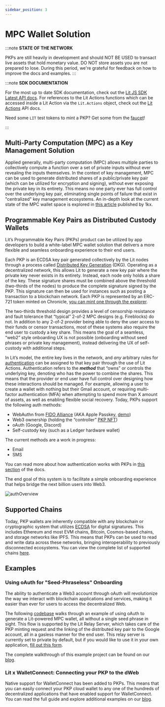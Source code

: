 ```yaml
---
sidebar_position: 3
---
```


# MPC Wallet Solution

:::note
**STATE OF THE NETWORK**

PKPs are still heavily in development and should NOT BE USED to transact live assets that hold monetary value. DO NOT store assets you are not prepared to lose. During this period, we're grateful for feedback on how to improve the docs and examples.
:::

:::note
**SDK DOCUMENTATION**

For the most up to date SDK documentation, check out the [Lit JS SDK Latest API docs](https://js-sdk.litprotocol.com/). For references to the Lit Actions functions which can be accessed inside a Lit Action via the `Lit.Actions` object, check out the [Lit Actions](http://actions-docs.litprotocol.com/) API docs.

Need some `LIT` test tokens to mint a PKP? Get some from the [faucet](https://faucet.litprotocol.com/)!

:::

## Multi-Party Computation (MPC) as a Key Management Solution

Applied generally, multi-party computation (MPC) allows multiple parties to collectively compute a function over a set of private inputs without ever revealing the inputs themselves. In the context of key management, MPC can be used to generate distributed shares of a public/private key pair (which can be utilized for encryption and signing), without ever exposing the private key in its entirety. This means no one party ever has full control over the underlying key pair, eliminating single points of failure that exist in "centralized" key management ecosystems. An in-depth look at the current state of the MPC wallet space is explored in [this article](https://medium.com/1kxnetwork/wallets-91c7c3457578) published by 1kx.

## Programmable Key Pairs as Distributed Custody Wallets

Lit’s Programmable Key Pairs (PKPs) product can be utilized by app developers to build a white-label MPC wallet solution that delivers a more flexible and seamless onboarding experience to their end users. 

Each PKP is an ECDSA key pair generated collectively by the Lit nodes through a process called [Distributed Key Generation](../resources/how-it-works#threshold-cryptography) (DKG). Operating as a decentralized network, this allows Lit to generate a new key pair where the private key never exists in its entirety. Instead, each node only holds a share of the key. These signature shares must be combined above the threshold (two-thirds of the nodes) to produce the complete signature signed by the PKP. This signature can then be used for instances such as posting a transaction to a blockchain network. Each PKP is represented by an ERC-721 token minted on Chronicle, [you can mint one through the explorer](https://explorer.litprotocol.com/pkps).

The two-thirds threshold design provides a level of censorship resistance and fault tolerance that “typical” 2-of-2 MPC designs (e.g. Fireblocks) do not. In addition to any 2-of-2 provider being able to deny the user access to their funds or censor transactions, most of these systems also require the end user to custody a key share. This means the goal of a seamless, “web2” style onboarding UX is not possible (onboarding without seed phrases or private key management), instead delivering the UX of self-custody with additional steps.

In Lit’s model, the entire key lives in the network, and *any* arbitrary rules for [authentication](../sdk/wallets/auth-methods) can be assigned to that key pair through the use of Lit Actions. Authentication refers to the *****method***** that “owns” or controls the underlying key, denoting who has the power to combine the shares. This means that the provider or end user have full control over designing how these interactions should be managed. For example, allowing a user to create a wallet with nothing but their Gmail account, or requiring multi-factor authentication (MFA) when attempting to spend more than X amount of assets, as well as enabling flexible social recovery. Today, PKPs support the following auth methods:

- WebAuthn from [FIDO Alliance](https://fidoalliance.org/fido2-2/fido2-web-authentication-webauthn/) (AKA Apple Passkey, [demo](http://getlit.dev/demo))
- Web3 ownership (holding the “controller” [PKP NFT](https://explorer.litprotocol.com/mint-pkp))
- oAuth (Google, Discord)
- Self-custody key (such as a Ledger hardware wallet)

The current methods are a work in progress:

- Email
- SMS

You can read more about how authentication works with PKPs in [this section](../sdk/wallets/auth-methods.md) of the docs.

The end goal of this system is to facilitate a simple onboarding experience that helps bridge the next billion users into Web3.

![authOverview](/img/authOverview.png)

## Supported Chains

Today, PKP wallets are inherently compatible with any blockchain or cryptographic system that utilizes [ECDSA](https://blog.cloudflare.com/ecdsa-the-digital-signature-algorithm-of-a-better-internet/) for digital signatures. This includes Ethereum and most EVM chains, Bitcoin, Cosmos-based chains, and storage networks like IPFS. This means that PKPs can be used to read and write data across these networks, bringing interoperability to previously disconnected ecosystems. You can view the complete list of supported chains [here](../resources/supported-chains#programmable-key-pairs.md).

## Examples

### Using oAuth for "Seed-Phraseless" Onboarding

The ability to authenticate a Web3 account through oAuth will revolutionize the way we interact with blockchain applications and services, making it easier than ever for users to access the decentralized Web.

The following [codebase](https://github.com/LIT-Protocol/oauth-pkp-signup-example) walks through an example of using oAuth to generate a Lit-powered MPC wallet, all without a single seed phrase in sight. This flow is supported by the Lit Relay Server, which takes care of the PKP minting request and the linking of the distributed key pair to the Google account, all in a gasless manner for the end user. This relay server is currently set to private by default, but if you would like to use it in your own application, [fill out this form](https://forms.gle/osJfmRR2PuZ46Xf98).

The complete walkthrough of this example project can be found on our [blog](https://spark.litprotocol.com/wallet-abstraction-with-google-oauth/).

### Lit x WalletConnect: Connecting your PKP to the dWeb

Native support for WalletConnect has been added to PKPs. This means that you can easily connect your PKP cloud wallet to any one of the hundreds of decentralized applications that have enabled support for WalletConnect. You can read the full guide and explore additional examples on our [blog](https://spark.litprotocol.com/connecting-lit-pkps-with-dapps/).
